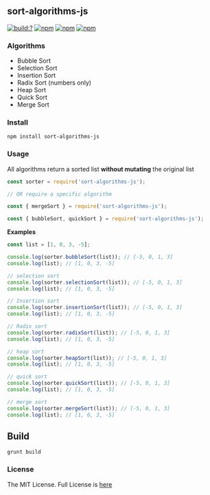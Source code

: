 ## sort-algorithms-js
[![build:?](https://travis-ci.org/js-shelf/sort-algorithms-js.svg?branch=master)](https://travis-ci.org/js-shelf/sort-algorithms-js) [![npm](https://img.shields.io/npm/dm/sort-algorithms-js.svg)](https://www.npmjs.com/package/sort-algorithms-js) [![npm](https://img.shields.io/npm/v/sort-algorithms-js.svg)](https://www.npmjs.com/package/sort-algorithms-js) [![npm](https://img.shields.io/badge/node-%3E=%206.0-blue.svg)](https://www.npmjs.com/package/sort-algorithms-js) 

### Algorithms
- Bubble Sort
- Selection Sort
- Insertion Sort
- Radix Sort (numbers only)
- Heap Sort
- Quick Sort
- Merge Sort

### Install
```
npm install sort-algorithms-js
```

### Usage
All algorithms return a sorted list **without mutating** the original list
```js
const sorter = require('sort-algorithms-js');

// OR require a specific algorithm

const { mergeSort } = require('sort-algorithms-js');

const { bubbleSort, quickSort } = require('sort-algorithms-js');
```

**Examples**

```js
const list = [1, 0, 3, -5];

console.log(sorter.bubbleSort(list)); // [-5, 0, 1, 3]
console.log(list); // [1, 0, 3, -5]

// selection sort
console.log(sorter.selectionSort(list)); // [-5, 0, 1, 3]
console.log(list); // [1, 0, 3, -5]

// Insertion sort
console.log(sorter.insertionSort(list)); // [-5, 0, 1, 3]
console.log(list); // [1, 0, 3, -5]

// Radix sort
console.log(sorter.radixSort(list)); // [-5, 0, 1, 3]
console.log(list); // [1, 0, 3, -5]

// heap sort
console.log(sorter.heapSort(list)); // [-5, 0, 1, 3]
console.log(list); // [1, 0, 3, -5]

// quick sort
console.log(sorter.quickSort(list)); // [-5, 0, 1, 3]
console.log(list); // [1, 0, 3, -5]

// merge sort
console.log(sorter.mergeSort(list)); // [-5, 0, 1, 3]
console.log(list); // [1, 0, 3, -5]
```

## Build
```
grunt build
```

### License
The MIT License. Full License is [here](https://github.com/js-shelf/sort-algorithms-js/blob/master/LICENSE)